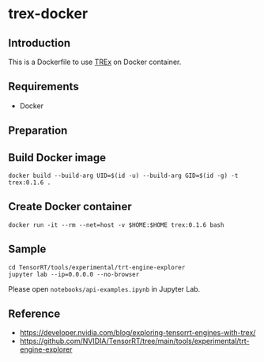 # trex-docker

## Introduction

This is a Dockerfile to use [TREx](https://developer.nvidia.com/blog/exploring-tensorrt-engines-with-trex/) on Docker container.

## Requirements

- Docker

## Preparation

## Build Docker image

```shell
docker build --build-arg UID=$(id -u) --build-arg GID=$(id -g) -t trex:0.1.6 .
```

## Create Docker container

```shell
docker run -it --rm --net=host -v $HOME:$HOME trex:0.1.6 bash
```

## Sample

```shell
cd TensorRT/tools/experimental/trt-engine-explorer
jupyter lab --ip=0.0.0.0 --no-browser
```

Please open `notebooks/api-examples.ipynb` in Jupyter Lab.

## Reference

- <https://developer.nvidia.com/blog/exploring-tensorrt-engines-with-trex/>
- <https://github.com/NVIDIA/TensorRT/tree/main/tools/experimental/trt-engine-explorer>
